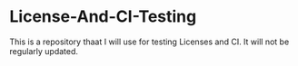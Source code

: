 # License-And-CI-Testing
This is a repository thaat I will use for testing Licenses and CI. It will not be regularly updated.
